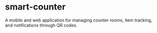 # smart-counter
A mobile and web application for managing counter rooms, item tracking, and notifications through QR codes.
